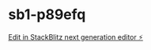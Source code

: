 # sb1-p89efq

[Edit in StackBlitz next generation editor ⚡️](https://stackblitz.com/~/github.com/LucifeRsKingdoM/sb1-p89efq)